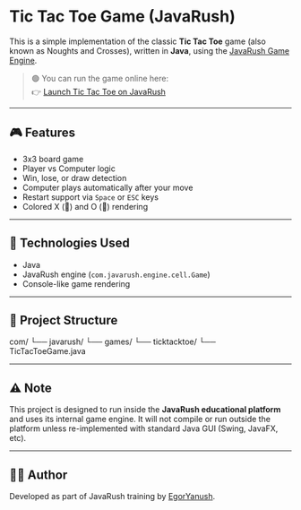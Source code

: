 # Tic Tac Toe Game (JavaRush)

This is a simple implementation of the classic **Tic Tac Toe** game (also known as Noughts and Crosses), written in **Java**, using the [JavaRush Game Engine](https://javarush.com/).

> 🟢 You can run the game online here:  
> 👉 [Launch Tic Tac Toe on JavaRush](https://javarush.com/projects/apps/539882)

---

## 🎮 Features

- 3x3 board game
- Player vs Computer logic
- Win, lose, or draw detection
- Computer plays automatically after your move
- Restart support via `Space` or `ESC` keys
- Colored X (🔴) and O (🔵) rendering

---

## 🧠 Technologies Used

- Java
- JavaRush engine (`com.javarush.engine.cell.Game`)
- Console-like game rendering

---

## 📁 Project Structure

com/
└── javarush/
└── games/
└── ticktacktoe/
└── TicTacToeGame.java

---

## ⚠️ Note

This project is designed to run inside the **JavaRush educational platform** and uses its internal game engine. It will not compile or run outside the platform unless re-implemented with standard Java GUI (Swing, JavaFX, etc).

---

## 👨‍💻 Author

Developed as part of JavaRush training by [EgorYanush](https://github.com/EgorYanush).
